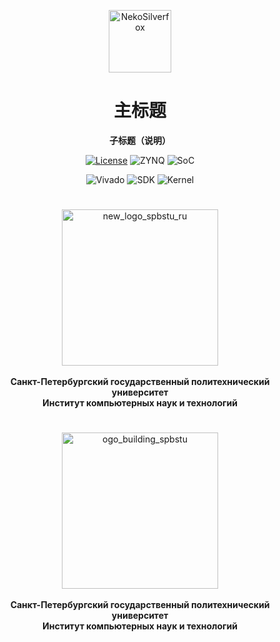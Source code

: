 <p align="center">
 <img width="100px" src="https://raw.githubusercontent.com/NekoSilverFox/NekoSilverfox/403ab045b7d9adeaaf8186c451af7243f5d8f46d/icons/silverfox.svg" align="center" alt="NekoSilverfox" />
 <h1 align="center">主标题</h2>
 <p align="center"><b>子标题（说明）</b></p>
</p>

<div align=center>


[![License](https://img.shields.io/badge/license-Apache%202.0-brightgreen)](LICENSE)
![ZYNQ](https://img.shields.io/badge/ZYNQ-ZYNQ--7-orange)
![SoC](https://img.shields.io/badge/SoC-XC7Z020clg400--2-orange)

![Vivado](https://img.shields.io/badge/Vivado-v2016.3%20v2018.3-blue)
![SDK](https://img.shields.io/badge/SDK-v2016.3%20v2018.3-blue.svg)
![Kernel](https://img.shields.io/badge/Kernel-Linux%20v4.14-yellow)


<div align=left>
<!-- 顶部至此截止 -->



<!-- SPbSTU  -->
<h1 align="center"></h1>
 <p align="center">
  <img width="250px" src="https://raw.githubusercontent.com/NekoSilverFox/NekoSilverfox/403ab045b7d9adeaaf8186c451af7243f5d8f46d/icons/new_logo_spbstu_ru.svg" align="center" alt="new_logo_spbstu_ru" />
  </br>
  </br>
  <b><b>Санкт-Петербургский государственный политехнический университет</b></br></b>
  <b>Институт компьютерных наук и технологий</b>
  <h1 align="center"></h1>
 </p>
 <p align="center"></p>
</p>

<div align=left>
<!-- SPbSTU 最后一行 -->



<!-- SPbSTU  -->
<h1 align="center"></h1>
 <p align="center">
  <img width="250px" src="https://github.com/NekoSilverFox/NekoSilverfox/blob/master/icons/logo_building_spbstu.png?raw=true" align="center" alt="ogo_building_spbstu" />
  </br>
  </br>
  <b><b>Санкт-Петербургский государственный политехнический университет</b></br></b>
  <b>Институт компьютерных наук и технологий</b>
  <h1 align="center"></h1>
 </p>
 <p align="center"></p>
</p>

<div align=left>
<!-- SPbSTU 最后一行 -->


